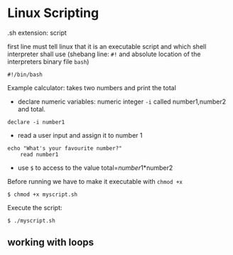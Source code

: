 # Linux Scripting

.sh extension: script

first line must tell linux that it is an executable script and which shell interpreter shall use (shebang line: `#!` and absolute location of the interpreters binary file `bash`)

```
#!/bin/bash
```
Example calculator:
takes two numbers and print the total
- declare numeric variables: numeric integer `-i` called number1,number2 and total. 
```
declare -i number1
```
- read a user input and assign it to number 1
```
echo "What's your favourite number?"
    read number1
```
- use `$` to access to the value
total=$number1*$number2

Before running we have to make it executable with `chmod +x`
```
$ chmod +x myscript.sh
```
Execute the script:
```
$ ./myscript.sh
```

## working with loops
